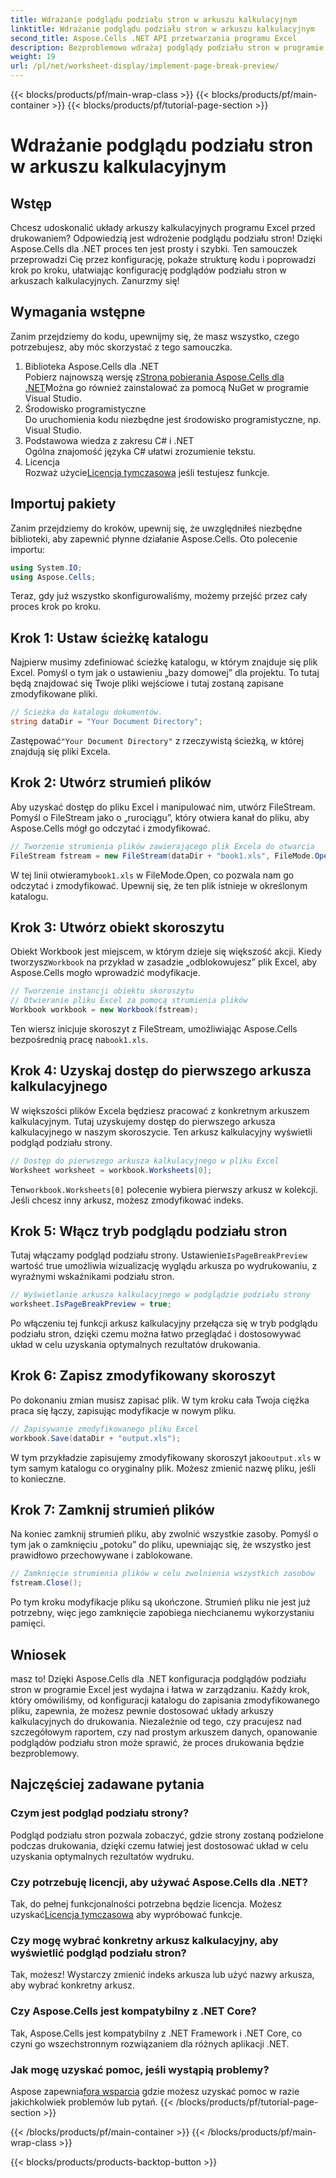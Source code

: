 ```yaml
---
title: Wdrażanie podglądu podziału stron w arkuszu kalkulacyjnym
linktitle: Wdrażanie podglądu podziału stron w arkuszu kalkulacyjnym
second_title: Aspose.Cells .NET API przetwarzania programu Excel
description: Bezproblemowo wdrażaj podglądy podziału stron w programie Excel za pomocą Aspose.Cells dla .NET. Ten samouczek poprowadzi Cię krok po kroku przez optymalny układ wydruku.
weight: 19
url: /pl/net/worksheet-display/implement-page-break-preview/
---
```


{{< blocks/products/pf/main-wrap-class >}}
{{< blocks/products/pf/main-container >}}
{{< blocks/products/pf/tutorial-page-section >}}

# Wdrażanie podglądu podziału stron w arkuszu kalkulacyjnym

## Wstęp
Chcesz udoskonalić układy arkuszy kalkulacyjnych programu Excel przed drukowaniem? Odpowiedzią jest wdrożenie podglądu podziału stron! Dzięki Aspose.Cells dla .NET proces ten jest prosty i szybki. Ten samouczek przeprowadzi Cię przez konfigurację, pokaże strukturę kodu i poprowadzi krok po kroku, ułatwiając konfigurację podglądów podziału stron w arkuszach kalkulacyjnych. Zanurzmy się!
## Wymagania wstępne
Zanim przejdziemy do kodu, upewnijmy się, że masz wszystko, czego potrzebujesz, aby móc skorzystać z tego samouczka.
1. Biblioteka Aspose.Cells dla .NET  
   Pobierz najnowszą wersję z[Strona pobierania Aspose.Cells dla .NET](https://releases.aspose.com/cells/net/)Można go również zainstalować za pomocą NuGet w programie Visual Studio.
2. Środowisko programistyczne  
   Do uruchomienia kodu niezbędne jest środowisko programistyczne, np. Visual Studio.
3. Podstawowa wiedza z zakresu C# i .NET  
   Ogólna znajomość języka C# ułatwi zrozumienie tekstu.
4. Licencja  
    Rozważ użycie[Licencja tymczasowa](https://purchase.aspose.com/temporary-license/) jeśli testujesz funkcje.
## Importuj pakiety
Zanim przejdziemy do kroków, upewnij się, że uwzględniłeś niezbędne biblioteki, aby zapewnić płynne działanie Aspose.Cells. Oto polecenie importu:
```csharp
using System.IO;
using Aspose.Cells;
```
Teraz, gdy już wszystko skonfigurowaliśmy, możemy przejść przez cały proces krok po kroku.
## Krok 1: Ustaw ścieżkę katalogu
Najpierw musimy zdefiniować ścieżkę katalogu, w którym znajduje się plik Excel. Pomyśl o tym jak o ustawieniu „bazy domowej” dla projektu. To tutaj będą znajdować się Twoje pliki wejściowe i tutaj zostaną zapisane zmodyfikowane pliki.
```csharp
// Ścieżka do katalogu dokumentów.
string dataDir = "Your Document Directory";
```
 Zastępować`"Your Document Directory"` z rzeczywistą ścieżką, w której znajdują się pliki Excela.
## Krok 2: Utwórz strumień plików
Aby uzyskać dostęp do pliku Excel i manipulować nim, utwórz FileStream. Pomyśl o FileStream jako o „rurociągu”, który otwiera kanał do pliku, aby Aspose.Cells mógł go odczytać i zmodyfikować.
```csharp
// Tworzenie strumienia plików zawierającego plik Excela do otwarcia
FileStream fstream = new FileStream(dataDir + "book1.xls", FileMode.Open);
```
 W tej linii otwieramy`book1.xls` w FileMode.Open, co pozwala nam go odczytać i zmodyfikować. Upewnij się, że ten plik istnieje w określonym katalogu.
## Krok 3: Utwórz obiekt skoroszytu
 Obiekt Workbook jest miejscem, w którym dzieje się większość akcji. Kiedy tworzysz`Workbook` na przykład w zasadzie „odblokowujesz” plik Excel, aby Aspose.Cells mogło wprowadzić modyfikacje.
```csharp
// Tworzenie instancji obiektu skoroszytu
// Otwieranie pliku Excel za pomocą strumienia plików
Workbook workbook = new Workbook(fstream);
```
 Ten wiersz inicjuje skoroszyt z FileStream, umożliwiając Aspose.Cells bezpośrednią pracę na`book1.xls`.
## Krok 4: Uzyskaj dostęp do pierwszego arkusza kalkulacyjnego
W większości plików Excela będziesz pracować z konkretnym arkuszem kalkulacyjnym. Tutaj uzyskujemy dostęp do pierwszego arkusza kalkulacyjnego w naszym skoroszycie. Ten arkusz kalkulacyjny wyświetli podgląd podziału strony.
```csharp
// Dostęp do pierwszego arkusza kalkulacyjnego w pliku Excel
Worksheet worksheet = workbook.Worksheets[0];
```
 Ten`workbook.Worksheets[0]` polecenie wybiera pierwszy arkusz w kolekcji. Jeśli chcesz inny arkusz, możesz zmodyfikować indeks.
## Krok 5: Włącz tryb podglądu podziału stron
Tutaj włączamy podgląd podziału strony. Ustawienie`IsPageBreakPreview` wartość true umożliwia wizualizację wyglądu arkusza po wydrukowaniu, z wyraźnymi wskaźnikami podziału stron.
```csharp
// Wyświetlanie arkusza kalkulacyjnego w podglądzie podziału strony
worksheet.IsPageBreakPreview = true;
```
Po włączeniu tej funkcji arkusz kalkulacyjny przełącza się w tryb podglądu podziału stron, dzięki czemu można łatwo przeglądać i dostosowywać układ w celu uzyskania optymalnych rezultatów drukowania.
## Krok 6: Zapisz zmodyfikowany skoroszyt
Po dokonaniu zmian musisz zapisać plik. W tym kroku cała Twoja ciężka praca się łączy, zapisując modyfikacje w nowym pliku.
```csharp
// Zapisywanie zmodyfikowanego pliku Excel
workbook.Save(dataDir + "output.xls");
```
 W tym przykładzie zapisujemy zmodyfikowany skoroszyt jako`output.xls` w tym samym katalogu co oryginalny plik. Możesz zmienić nazwę pliku, jeśli to konieczne.
## Krok 7: Zamknij strumień plików
Na koniec zamknij strumień pliku, aby zwolnić wszystkie zasoby. Pomyśl o tym jak o zamknięciu „potoku” do pliku, upewniając się, że wszystko jest prawidłowo przechowywane i zablokowane.
```csharp
// Zamknięcie strumienia plików w celu zwolnienia wszystkich zasobów
fstream.Close();
```
Po tym kroku modyfikacje pliku są ukończone. Strumień pliku nie jest już potrzebny, więc jego zamknięcie zapobiega niechcianemu wykorzystaniu pamięci.
## Wniosek
masz to! Dzięki Aspose.Cells dla .NET konfiguracja podglądów podziału stron w programie Excel jest wydajna i łatwa w zarządzaniu. Każdy krok, który omówiliśmy, od konfiguracji katalogu do zapisania zmodyfikowanego pliku, zapewnia, że możesz pewnie dostosować układy arkuszy kalkulacyjnych do drukowania. Niezależnie od tego, czy pracujesz nad szczegółowym raportem, czy nad prostym arkuszem danych, opanowanie podglądów podziału stron może sprawić, że proces drukowania będzie bezproblemowy.
## Najczęściej zadawane pytania
### Czym jest podgląd podziału strony?  
Podgląd podziału stron pozwala zobaczyć, gdzie strony zostaną podzielone podczas drukowania, dzięki czemu łatwiej jest dostosować układ w celu uzyskania optymalnych rezultatów wydruku.
### Czy potrzebuję licencji, aby używać Aspose.Cells dla .NET?  
 Tak, do pełnej funkcjonalności potrzebna będzie licencja. Możesz uzyskać[Licencja tymczasowa](https://purchase.aspose.com/temporary-license/) aby wypróbować funkcje.
### Czy mogę wybrać konkretny arkusz kalkulacyjny, aby wyświetlić podgląd podziału stron?  
Tak, możesz! Wystarczy zmienić indeks arkusza lub użyć nazwy arkusza, aby wybrać konkretny arkusz.
### Czy Aspose.Cells jest kompatybilny z .NET Core?  
Tak, Aspose.Cells jest kompatybilny z .NET Framework i .NET Core, co czyni go wszechstronnym rozwiązaniem dla różnych aplikacji .NET.
### Jak mogę uzyskać pomoc, jeśli wystąpią problemy?  
Aspose zapewnia[fora wsparcia](https://forum.aspose.com/c/cells/9) gdzie możesz uzyskać pomoc w razie jakichkolwiek problemów lub pytań.
{{< /blocks/products/pf/tutorial-page-section >}}

{{< /blocks/products/pf/main-container >}}
{{< /blocks/products/pf/main-wrap-class >}}

{{< blocks/products/products-backtop-button >}}
